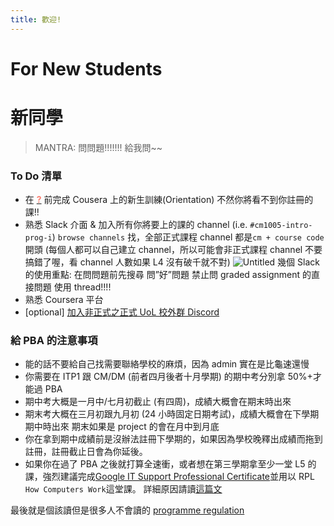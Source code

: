 ```yaml
---
title: 歡迎!
---
```

# For New Students

# 新同學

> MANTRA: 問問題!!!!!!! 給我問~~

### To Do 清單

- 在 <a href="https://london.ac.uk/courses/computer-science#key-dates" target="_new"><span id="school_starts" style="font-weight:bold;color:salmon;text-decoration:none;" >?</span></a> 前完成 Cousera 上的新生訓練(Orientation)
  不然你將看不到你註冊的課!!
- 熟悉 Slack 介面 & 加入所有你將要上的課的 channel (i.e. `#cm1005-intro-prog-i`)
  `browse channels` 找，全部正式課程 channel 都是`cm + course code` 開頭
  (每個人都可以自己建立 channel，所以可能會非正式課程 channel 不要搞錯了喔，看 channel 人數如果 L4 沒有破千就不對)
  ![Untitled](%E6%96%B0%E5%90%8C%E5%AD%B8%200a571/Untitled.png)
  幾個 Slack 的使用重點:
  在問問題前先搜尋
  問”好”問題
  禁止問 graded assignment 的直接問題
  使用 thread!!!!
- 熟悉 Coursera 平台
- [optional] [加入非正式之正式 UoL 校外群 Discord](https://discord.gg/h4Kuhe57)

### 給 PBA 的注意事項

- 能的話不要給自己找需要聯絡學校的麻煩，因為 admin 實在是比龜速還慢
- 你需要在 ITP1 跟 CM/DM (前者四月後者十月學期) 的期中考分別拿 50%+才能過 PBA
- 期中考大概是一月中/七月初截止 (有四周)，成績大概會在期末時出來
- 期末考大概在三月初跟九月初 (24 小時固定日期考試)，成績大概會在下學期期中時出來
  期末如果是 project 的會在月中到月底
- 你在拿到期中成績前是沒辦法註冊下學期的，如果因為學校晚釋出成績而拖到註冊，註冊截止日會為你延後。
- 如果你在過了 PBA 之後就打算全速衝，或者想在第三學期拿至少一堂 L5 的課，強烈建議完成[Google IT Support Professional Certificate](https://www.coursera.org/professional-certificates/google-it-support)並用以 RPL `How Computers Work`這堂課。
  詳細原因請讀[這篇文](https://uol-taiwan.github.io/resource-hub/Level%204/CM1030%20HCW/README.html)

最後就是個該讀但是很多人不會讀的 [programme regulation](https://london.ac.uk/sites/default/files/regulations/progregs-bsc-computer-science-2021-22.pdf)
